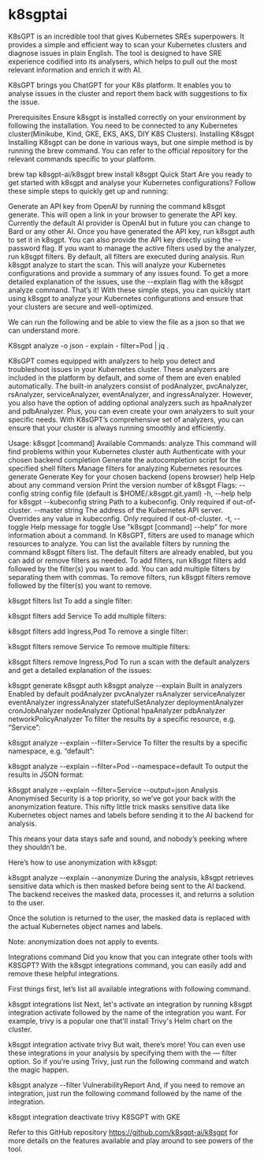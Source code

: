 # k8sgptai
K8sGPT is an incredible tool that gives Kubernetes SREs superpowers. It provides a simple and efficient way to scan your Kubernetes clusters and diagnose issues in plain English. The tool is designed to have SRE experience codified into its analysers, which helps to pull out the most relevant information and enrich it with AI.

K8sGPT brings you ChatGPT for your K8s platform. It enables you to analyse issues in the cluster and report them back with suggestions to fix the issue.

Prerequisites
Ensure k8sgpt is installed correctly on your environment by following the installation.
You need to be connected to any Kubernetes cluster(Minikube, Kind, GKE, EKS, AKS, DIY K8S Clusters).
Installing K8sgpt
Installing K8sgpt can be done in various ways, but one simple method is by running the brew command. You can refer to the official repository for the relevant commands specific to your platform.

brew tap k8sgpt-ai/k8sgpt
brew install k8sgpt
Quick Start
Are you ready to get started with k8sgpt and analyse your Kubernetes configurations? Follow these simple steps to quickly get up and running:

Generate an API key from OpenAI by running the command k8sgpt generate. This will open a link in your browser to generate the API key. Currently the default AI provider is OpenAI but in future you can change to Bard or any other AI.
Once you have generated the API key, run k8sgpt auth to set it in k8sgpt. You can also provide the API key directly using the --password flag.
If you want to manage the active filters used by the analyzer, run k8sgpt filters. By default, all filters are executed during analysis.
Run k8sgpt analyze to start the scan. This will analyze your Kubernetes configurations and provide a summary of any issues found.
To get a more detailed explanation of the issues, use the --explain flag with the k8sgpt analyze command.
That’s it! With these simple steps, you can quickly start using k8sgpt to analyze your Kubernetes configurations and ensure that your clusters are secure and well-optimized.

We can run the following and be able to view the file as a json so that we can understand more.

K8sgpt analyze -o json - explain - filter=Pod | jq .

K8sGPT comes equipped with analyzers to help you detect and troubleshoot issues in your Kubernetes cluster. These analyzers are included in the platform by default, and some of them are even enabled automatically. The built-in analyzers consist of podAnalyzer, pvcAnalyzer, rsAnalyzer, serviceAnalyzer, eventAnalyzer, and ingressAnalyzer. However, you also have the option of adding optional analyzers such as hpaAnalyzer and pdbAnalyzer. Plus, you can even create your own analyzers to suit your specific needs. With K8sGPT’s comprehensive set of analyzers, you can ensure that your cluster is always running smoothly and efficiently.

Usage:
  k8sgpt [command]
Available Commands:
  analyze     This command will find problems within your Kubernetes cluster
  auth        Authenticate with your chosen backend
  completion  Generate the autocompletion script for the specified shell
  filters     Manage filters for analyzing Kubernetes resources
  generate    Generate Key for your chosen backend (opens browser)
  help        Help about any command
  version     Print the version number of k8sgpt
Flags:
      --config string       config file (default is $HOME/.k8sgpt.git.yaml)
  -h, --help                help for k8sgpt
      --kubeconfig string   Path to a kubeconfig. Only required if out-of-cluster.
      --master string       The address of the Kubernetes API server. Overrides any value in kubeconfig. Only required if out-of-cluster.
  -t, --toggle              Help message for toggle
Use "k8sgpt [command] --help" for more information about a command.
In K8sGPT, filters are used to manage which resources to analyze. You can list the available filters by running the command k8sgpt filters list. The default filters are already enabled, but you can add or remove filters as needed. To add filters, run k8sgpt filters add followed by the filter(s) you want to add. You can add multiple filters by separating them with commas. To remove filters, run k8sgpt filters remove followed by the filter(s) you want to remove.

k8sgpt filters list
To add a single filter:

k8sgpt filters add Service
To add multiple filters:

k8sgpt filters add Ingress,Pod
To remove a single filter:

k8sgpt filters remove Service
To remove multiple filters:

k8sgpt filters remove Ingress,Pod
To run a scan with the default analyzers and get a detailed explanation of the issues:

k8sgpt generate
k8sgpt auth
k8sgpt analyze --explain
Built in analyzers
Enabled by default
podAnalyzer
pvcAnalyzer
rsAnalyzer
serviceAnalyzer
eventAnalyzer
ingressAnalyzer
statefulSetAnalyzer
deploymentAnalyzer
cronJobAnalyzer
nodeAnalyzer
Optional
hpaAnalyzer
pdbAnalyzer
networkPolicyAnalyzer
To filter the results by a specific resource, e.g. “Service”:

k8sgpt analyze --explain --filter=Service
To filter the results by a specific namespace, e.g. “default”:

k8sgpt analyze --explain --filter=Pod --namespace=default
To output the results in JSON format:

k8sgpt analyze --explain --filter=Service --output=json
Analysis Anonymised
Security is a top priority, so we’ve got your back with the anonymization feature. This nifty little trick masks sensitive data like Kubernetes object names and labels before sending it to the AI backend for analysis.

This means your data stays safe and sound, and nobody’s peeking where they shouldn’t be.

Here’s how to use anonymization with k8sgpt:

k8sgpt analyze --explain --anonymize
During the analysis, k8sgpt retrieves sensitive data which is then masked before being sent to the AI backend. The backend receives the masked data, processes it, and returns a solution to the user.

Once the solution is returned to the user, the masked data is replaced with the actual Kubernetes object names and labels.

Note: anonymization does not apply to events.

Integrations command
Did you know that you can integrate other tools with K8SGPT? With the k8sgpt integrations command, you can easily add and remove these helpful integrations.

First things first, let’s list all available integrations with following command.

k8sgpt integrations list
Next, let's activate an integration by running k8sgpt integration activate followed by the name of the integration you want. For example, trivy is a popular one that'll install Trivy's Helm chart on the cluster.

k8sgpt integration activate trivy
But wait, there’s more! You can even use these integrations in your analysis by specifying them with the — filter option. So if you’re using Trivy, just run the following command and watch the magic happen.

k8sgpt analyze --filter VulnerabilityReport
And, if you need to remove an integration, just run the following command followed by the name of the integration.

k8sgpt integration deactivate trivy
K8SGPT with GKE

Refer to this GitHub repository https://github.com/k8sgpt-ai/k8sgpt for more details on the features available and play around to see powers of the tool.

